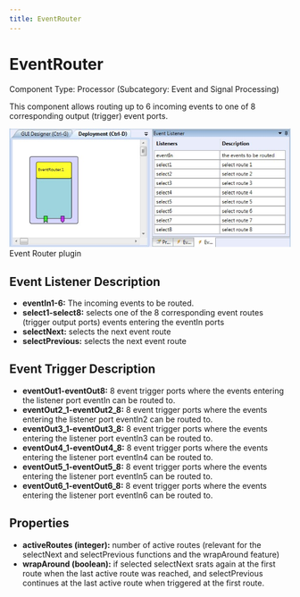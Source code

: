 ```yaml
---
title: EventRouter
---
```


# EventRouter

Component Type: Processor (Subcategory: Event and Signal Processing)

This component allows routing up to 6 incoming events to one of 8 corresponding output (trigger) event ports.

![Screenshot: EventRouter](./img/EventRouter.jpg "Screenshot: Event Router plugin")  
Event Router plugin

## Event Listener Description

- **eventIn1-6:** The incoming events to be routed.
- **select1-select8:** selects one of the 8 corresponding event routes (trigger output ports) events entering the eventIn ports
- **selectNext:** selects the next event route
- **selectPrevious:** selects the next event route

## Event Trigger Description

- **eventOut1-eventOut8:** 8 event trigger ports where the events entering the listener port eventIn can be routed to.
- **eventOut2_1-eventOut2_8:** 8 event trigger ports where the events entering the listener port eventIn2 can be routed to.
- **eventOut3_1-eventOut3_8:** 8 event trigger ports where the events entering the listener port eventIn3 can be routed to.
- **eventOut4_1-eventOut4_8:** 8 event trigger ports where the events entering the listener port eventIn4 can be routed to.
- **eventOut5_1-eventOut5_8:** 8 event trigger ports where the events entering the listener port eventIn5 can be routed to.
- **eventOut6_1-eventOut6_8:** 8 event trigger ports where the events entering the listener port eventIn6 can be routed to.

## Properties

- **activeRoutes (integer):** number of active routes (relevant for the selectNext and selectPrevious functions and the wrapAround feature)
- **wrapAround (boolean):** if selected selectNext srats again at the first route when the last active route was reached, and selectPrevious continues at the last active route when triggered at the first route.
